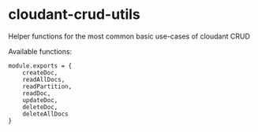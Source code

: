 # cloudant-crud-utils

Helper functions for the most common basic use-cases of cloudant CRUD

Available functions:

```
module.exports = {
	createDoc,
	readAllDocs,
	readPartition,
	readDoc,
	updateDoc,
	deleteDoc,
	deleteAllDocs
}
```